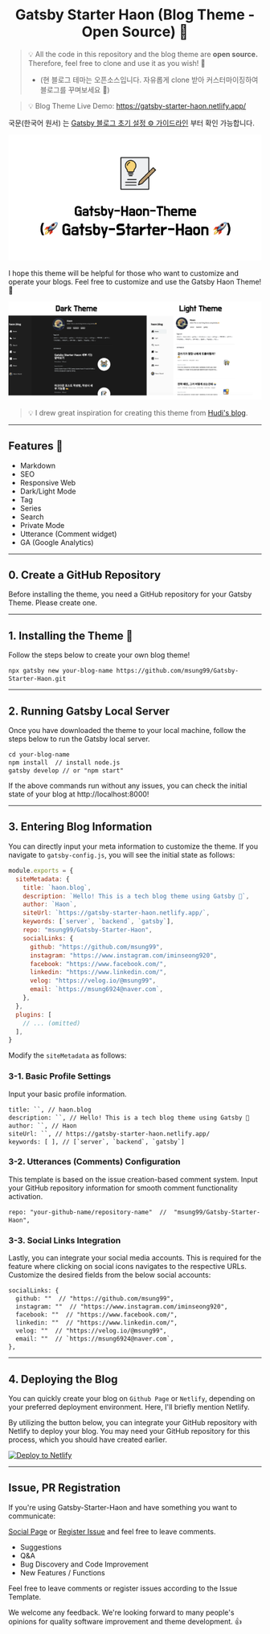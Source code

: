 # <div align="center">Gatsby Starter Haon (Blog Theme - Open Source) 🚀</div>

> 💡 All the code in this repository and the blog theme are **open source.** Therefore, feel free to clone and use it as you wish! 🙂
>
> - (현 블로그 테마는 오픈소스입니다. 자유롭게 clone 받아 커스터마이징하여 블로그를 꾸며보세요 🙂)

> 💡 Blog Theme Live Demo: https://gatsby-starter-haon.netlify.app/

국문(한국어 원서) 는 [Gatsby 블로그 초기 설정 ⚙️ 가이드라인](https://gatsby-starter-haon.netlify.app/how-to-use/initial-settings-kr/) 부터 확인 가능합니다.

![](./static/readme/theme.png)

I hope this theme will be helpful for those who want to customize and operate your blogs. Feel free to customize and use the Gatsby Haon Theme! 👋

![](./static/readme/preview.png)

> 💡 I drew great inspiration for creating this theme from [Hudi's blog](https://github.com/devHudi/gatsby-starter-hoodie).

---

## Features 🚀

- Markdown
- SEO
- Responsive Web
- Dark/Light Mode
- Tag
- Series
- Search
- Private Mode
- Utterance (Comment widget)
- GA (Google Analytics)

---

## 0. Create a GitHub Repository

Before installing the theme, you need a GitHub repository for your Gatsby Theme. Please create one.

---

## 1. Installing the Theme 👋

Follow the steps below to create your own blog theme!

```
npx gatsby new your-blog-name https://github.com/msung99/Gatsby-Starter-Haon.git
```

---

## 2. Running Gatsby Local Server

Once you have downloaded the theme to your local machine, follow the steps below to run the Gatsby local server.

```
cd your-blog-name
npm install  // install node.js
gatsby develop // or "npm start"
```

If the above commands run without any issues, you can check the initial state of your blog at http://localhost:8000!

---

## 3. Entering Blog Information

You can directly input your meta information to customize the theme. If you navigate to `gatsby-config.js`, you will see the initial state as follows:

```js
module.exports = {
  siteMetadata: {
    title: `haon.blog`,
    description: `Hello! This is a tech blog theme using Gatsby 🤩`,
    author: `Haon`,
    siteUrl: `https://gatsby-starter-haon.netlify.app/`,
    keywords: [`server`, `backend`, `gatsby`],
    repo: "msung99/Gatsby-Starter-Haon",
    socialLinks: {
      github: "https://github.com/msung99",
      instagram: "https://www.instagram.com/iminseong920",
      facebook: "https://www.facebook.com/",
      linkedin: "https://www.linkedin.com/",
      velog: "https://velog.io/@msung99",
      email: `https://msung6924@naver.com`,
    },
  },
  plugins: [
    // ... (omitted)
  ],
}
```

Modify the `siteMetadata` as follows:

### 3-1. Basic Profile Settings

Input your basic profile information.

```
title: ``, // haon.blog
description: ``, // Hello! This is a tech blog theme using Gatsby 🤩
author: ``, // Haon
siteUrl: ``, // https://gatsby-starter-haon.netlify.app/
keywords: [ ], // [`server`, `backend`, `gatsby`]
```

### 3-2. Utterances (Comments) Configuration

This template is based on the issue creation-based comment system. Input your GitHub repository information for smooth comment functionality activation.

```
repo: "your-github-name/repository-name"  //  "msung99/Gatsby-Starter-Haon",
```

### 3-3. Social Links Integration

Lastly, you can integrate your social media accounts. This is required for the feature where clicking on social icons navigates to the respective URLs. Customize the desired fields from the below social accounts:

```
socialLinks: {
  github: ""  // "https://github.com/msung99",
  instagram: ""  // "https://www.instagram.com/iminseong920",
  facebook: ""  // "https://www.facebook.com/",
  linkedin: ""  // "https://www.linkedin.com/",
  velog: ""  // "https://velog.io/@msung99",
  email: ""  // `https://msung6924@naver.com`,
},
```

---

## 4. Deploying the Blog

You can quickly create your blog on `Github Page` or `Netlify`, depending on your preferred deployment environment. Here, I'll briefly mention Netlify.

By utilizing the button below, you can integrate your GitHub repository with Netlify to deploy your blog. You may need your GitHub repository for this process, which you should have created earlier.

<a href="https://app.netlify.com/start/deploy?repository=https://github.com/msung99/Gatsby-Starter-Haon.git" target="_blank"><img src="https://www.netlify.com/img/deploy/button.svg" alt="Deploy to Netlify"></a>

---

## Issue, PR Registration

If you're using Gatsby-Starter-Haon and have something you want to communicate:

[Social Page](https://gatsby-starter-haon.netlify.app/community/) or [Register Issue](https://github.com/msung99/Gatsby-Starter-Haon/issues/1) and feel free to leave comments.

- Suggestions
- Q&A
- Bug Discovery and Code Improvement
- New Features / Functions

Feel free to leave comments or register issues according to the Issue Template.

We welcome any feedback. We're looking forward to many people's opinions for quality software improvement and theme development. 👍
